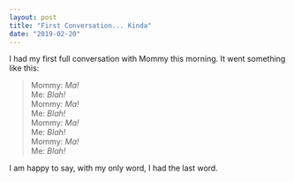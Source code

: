 ```yaml
---
layout: post
title: "First Conversation... Kinda"
date: "2019-02-20"
---
```


I had my first full conversation with Mommy this morning. It went something like this:

> Mommy: _Ma!_ <br>
> Me: _Blah!_ <br>
> Mommy: _Ma!_ <br>
> Me: _Blah!_ <br>
> Mommy: _Ma!_ <br>
> Me: _Blah!_ <br>
> Mommy: _Ma!_ <br>
> Me: _Blah!_ <br>

I am happy to say, with my only word, I had the last word.
